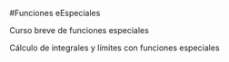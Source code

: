 #Funciones eEspeciales

Curso breve de funciones especiales

Cálculo de integrales y límites con funciones especiales